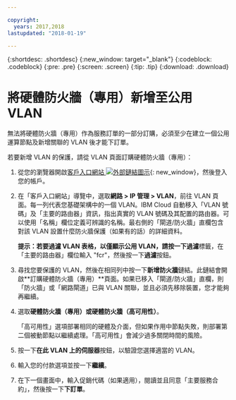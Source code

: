 ```yaml
---

copyright:
  years: 2017,2018
lastupdated: "2018-01-19"

---
```


{:shortdesc: .shortdesc}
{:new_window: target="_blank"}
{:codeblock: .codeblock}
{:pre: .pre}
{:screen: .screen}
{:tip: .tip}
{:download: .download}

# 將硬體防火牆（專用）新增至公用 VLAN

無法將硬體防火牆（專用）作為服務訂單的一部分訂購，必須至少在建立一個公用運算節點及新增關聯的 VLAN 後才能下訂單。

若要新增 VLAN 的保護，請從 VLAN 頁面訂購硬體防火牆（專用）：

1. 從您的瀏覽器開啟[客戶入口網站 ![外部鏈結圖示](../../icons/launch-glyph.svg "外部鏈結圖示")](https://control.softlayer.com/){: new_window}，然後登入您的帳戶。
2. 在「客戶入口網站」導覽中，選取**網路 > IP 管理 > VLAN**，前往 VLAN 頁面。每一列代表您基礎架構中的一個 VLAN。IBM Cloud 自動移入「VLAN 號碼」及「主要的路由器」資訊，指出真實的 VLAN 號碼及其配置的路由器。可以使用「名稱」欄位定義可辨識的名稱。最右側的「閘道/防火牆」直欄包含對該 VLAN 設置什麼防火牆保護（如果有的話）的詳細資料。 

	**提示：**若要過濾 VLAN 表格，以僅顯示公用 VLAN，請按一下**過濾**標籤，在「主要的路由器」欄位輸入 "fcr"，然後按一下**過濾**按鈕。
3. 尋找您要保護的 VLAN，然後在相同列中按一下**新增防火牆**鏈結。此鏈結會開啟**訂購硬體防火牆（專用）**頁面。如果已移入「閘道/防火牆」直欄，則「防火牆」或「網路閘道」已與 VLAN 關聯，並且必須先移除裝置，您才能夠再繼續。
4. 選取**硬體防火牆（專用）**或**硬體防火牆（高可用性）**。 

	「高可用性」選項部署相同的硬體及介面，但如果作用中節點失敗，則部署第二個被動節點以繼續處理。「高可用性」會減少過多關閉時間的風險。 

5. 按一下**在此 VLAN 上的伺服器**按鈕，以驗證您選擇適當的 VLAN。
6. 輸入您的付款選項並按一下**繼續**。
7. 在下一個畫面中，輸入促銷代碼（如果適用），閱讀並且同意「主要服務合約」，然後按一下**下訂單**。 
